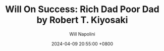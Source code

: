 ---
title: "Will On Success: Rich Dad Poor Dad by Robert T. Kiyosaki"
author: Will Napolini
date: 2024-04-09 20:55:00 +0800
categories: [Mindset, Book-summaries]
tags:
  [
    rich-dad-poor-dad,
    robert-t-kiyosaki,
    financial-education,
    money-management,
    personal-finance,
    entrepreneurship,
    investing,
    wealth-building,
    financial-independence,
    business-strategy,
    cash-flow,
    asset-liability,
    mindset-shift,
    financial-literacy,
    money-mindset,
    real-estate,
    business-investments,
    stock-market,
    personal-development,
    financial-planning,
    wealth-creation,
    retirement-planning,
    success-habits,
    money-motivation,
    financial-goals
  ]
image: https://pbs.twimg.com/media/GO15ff1W4AEUfTi?format=jpg&name=large
alt: "Will On Success: Rich Dad Poor Dad by Robert T. Kiyosaki"
fallback:
  - 
  # Replace with the URL of your backup image
  -
  # Replace with the URL of your backup image
---